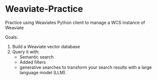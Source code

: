 # Weaviate-Practice

Practice using Weaviates Python client to manage a WCS instance of Weaviate

Goals:
1. Build a Weaviate vector database
2. Query it with:
    - Semantic search
    - Added filters
    - generative searches to transform your search results with a large language model (LLM).
